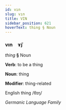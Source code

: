```yaml
---
id: vın
slug: vın
title: VIN
sidebar_position: 621
hoverText: thing § Noun
---
```


### vın&emsp;<span kind="abugida">ɤ̃ȷ</span>

*thing* **§** Noun

**Verb**: to be a thing

**Noun**: thing

**Modifier**: thing-related

English thing /θɪŋ/

*Germanic Language Family*